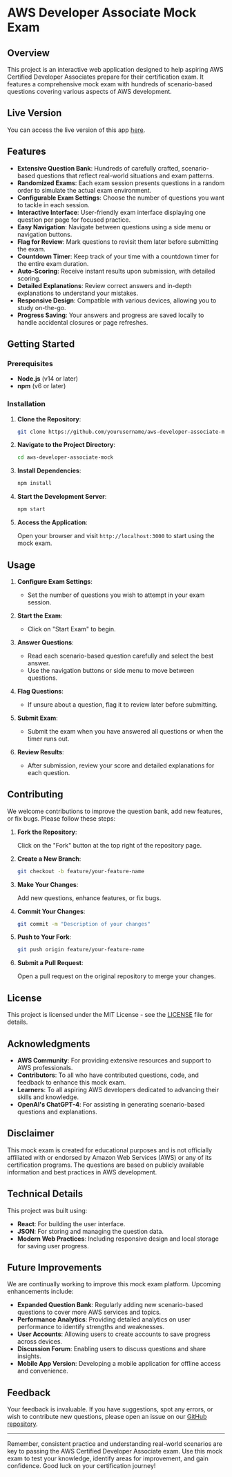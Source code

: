 # AWS Developer Associate Mock Exam

## Overview

This project is an interactive web application designed to help aspiring AWS Certified Developer Associates prepare for their certification exam. It features a comprehensive mock exam with hundreds of scenario-based questions covering various aspects of AWS development.

## Live Version

You can access the live version of this app [here](https://aws-developer-associate-mock.vercel.app/).

## Features

- **Extensive Question Bank**: Hundreds of carefully crafted, scenario-based questions that reflect real-world situations and exam patterns.
- **Randomized Exams**: Each exam session presents questions in a random order to simulate the actual exam environment.
- **Configurable Exam Settings**: Choose the number of questions you want to tackle in each session.
- **Interactive Interface**: User-friendly exam interface displaying one question per page for focused practice.
- **Easy Navigation**: Navigate between questions using a side menu or navigation buttons.
- **Flag for Review**: Mark questions to revisit them later before submitting the exam.
- **Countdown Timer**: Keep track of your time with a countdown timer for the entire exam duration.
- **Auto-Scoring**: Receive instant results upon submission, with detailed scoring.
- **Detailed Explanations**: Review correct answers and in-depth explanations to understand your mistakes.
- **Responsive Design**: Compatible with various devices, allowing you to study on-the-go.
- **Progress Saving**: Your answers and progress are saved locally to handle accidental closures or page refreshes.

## Getting Started

### Prerequisites

- **Node.js** (v14 or later)
- **npm** (v6 or later)

### Installation

1. **Clone the Repository**:

   ```bash
   git clone https://github.com/yourusername/aws-developer-associate-mock.git
   ```

2. **Navigate to the Project Directory**:

   ```bash
   cd aws-developer-associate-mock
   ```

3. **Install Dependencies**:

   ```bash
   npm install
   ```

4. **Start the Development Server**:

   ```bash
   npm start
   ```

5. **Access the Application**:

   Open your browser and visit `http://localhost:3000` to start using the mock exam.

## Usage

1. **Configure Exam Settings**:

   - Set the number of questions you wish to attempt in your exam session.

2. **Start the Exam**:

   - Click on "Start Exam" to begin.

3. **Answer Questions**:

   - Read each scenario-based question carefully and select the best answer.
   - Use the navigation buttons or side menu to move between questions.

4. **Flag Questions**:

   - If unsure about a question, flag it to review later before submitting.

5. **Submit Exam**:

   - Submit the exam when you have answered all questions or when the timer runs out.

6. **Review Results**:

   - After submission, review your score and detailed explanations for each question.

## Contributing

We welcome contributions to improve the question bank, add new features, or fix bugs. Please follow these steps:

1. **Fork the Repository**:

   Click on the "Fork" button at the top right of the repository page.

2. **Create a New Branch**:

   ```bash
   git checkout -b feature/your-feature-name
   ```

3. **Make Your Changes**:

   Add new questions, enhance features, or fix bugs.

4. **Commit Your Changes**:

   ```bash
   git commit -m "Description of your changes"
   ```

5. **Push to Your Fork**:

   ```bash
   git push origin feature/your-feature-name
   ```

6. **Submit a Pull Request**:

   Open a pull request on the original repository to merge your changes.

## License

This project is licensed under the MIT License - see the [LICENSE](LICENSE) file for details.

## Acknowledgments

- **AWS Community**: For providing extensive resources and support to AWS professionals.
- **Contributors**: To all who have contributed questions, code, and feedback to enhance this mock exam.
- **Learners**: To all aspiring AWS developers dedicated to advancing their skills and knowledge.
- **OpenAI's ChatGPT-4**: For assisting in generating scenario-based questions and explanations.

## Disclaimer

This mock exam is created for educational purposes and is not officially affiliated with or endorsed by Amazon Web Services (AWS) or any of its certification programs. The questions are based on publicly available information and best practices in AWS development.

## Technical Details

This project was built using:

- **React**: For building the user interface.
- **JSON**: For storing and managing the question data.
- **Modern Web Practices**: Including responsive design and local storage for saving user progress.

## Future Improvements

We are continually working to improve this mock exam platform. Upcoming enhancements include:

- **Expanded Question Bank**: Regularly adding new scenario-based questions to cover more AWS services and topics.
- **Performance Analytics**: Providing detailed analytics on user performance to identify strengths and weaknesses.
- **User Accounts**: Allowing users to create accounts to save progress across devices.
- **Discussion Forum**: Enabling users to discuss questions and share insights.
- **Mobile App Version**: Developing a mobile application for offline access and convenience.

## Feedback

Your feedback is invaluable. If you have suggestions, spot any errors, or wish to contribute new questions, please open an issue on our [GitHub repository](https://github.com/yourusername/aws-developer-associate-mock/issues).

---

Remember, consistent practice and understanding real-world scenarios are key to passing the AWS Certified Developer Associate exam. Use this mock exam to test your knowledge, identify areas for improvement, and gain confidence. Good luck on your certification journey!
